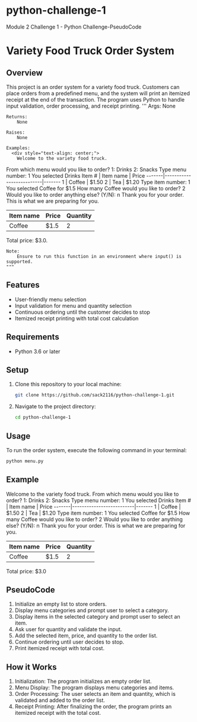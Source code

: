 # python-challenge-1
Module 2 Challenge 1 - Python Challenge-PseudoCode

# Variety Food Truck Order System

## Overview

This project is an order system for a variety food truck. Customers can place orders from a predefined menu, and the system will print an itemized receipt at the end of the transaction. The program uses Python to handle input validation, order processing, and receipt printing.
'''
Args:
        None

    Returns:
        None

    Raises:
        None

    Examples:
      <div style="text-align: center;">  
        Welcome to the variety food truck.
From which menu would you like to order?
1: Drinks
2: Snacks
Type menu number: 1
You selected Drinks
Item # | Item name                | Price
-------|--------------------------|-------
1      | Coffee                   | $1.50
2      | Tea                      | $1.20
Type item number: 1
You selected Coffee for $1.5
How many Coffee would you like to order? 2
Would you like to order anything else? (Y/N): n
Thank you for your order.
This is what we are preparing for you.

Item name                 | Price  | Quantity
--------------------------|--------|----------
Coffee                    | $1.5   | 2
Total price: $3.0.


    Note:
        Ensure to run this function in an environment where input() is supported.
    """


## Features

- User-friendly menu selection
- Input validation for menu and quantity selection
- Continuous ordering until the customer decides to stop
- Itemized receipt printing with total cost calculation

## Requirements

- Python 3.6 or later

## Setup

1. Clone this repository to your local machine:
    ```sh
    git clone https://github.com/sack2116/python-challenge-1.git
    ```
2. Navigate to the project directory:
    ```sh python-challenge-1
    cd python-challenge-1
    ```

## Usage

To run the order system, execute the following command in your terminal:
```sh
python menu.py
```

## Example
Welcome to the variety food truck.
From which menu would you like to order?
1: Drinks
2: Snacks
Type menu number: 1
You selected Drinks
Item # | Item name                | Price
-------|--------------------------|-------
1      | Coffee                   | $1.50
2      | Tea                      | $1.20
Type item number: 1
You selected Coffee for $1.5
How many Coffee would you like to order? 2
Would you like to order anything else? (Y/N): n
Thank you for your order.
This is what we are preparing for you.

Item name                 | Price  | Quantity
--------------------------|--------|----------
Coffee                    | $1.5   | 2
Total price: $3.0

## PseudoCode

1. Initialize an empty list to store orders.
2. Display menu categories and prompt user to select a category.
3. Display items in the selected category and prompt user to select an item.
4. Ask user for quantity and validate the input.
5. Add the selected item, price, and quantity to the order list.
6. Continue ordering until user decides to stop.
7. Print itemized receipt with total cost.

## How it Works

1. Initialization: The program initializes an empty order list.
2. Menu Display: The program displays menu categories and items.
3. Order Processing: The user selects an item and quantity, which is validated and added to the order list.
4. Receipt Printing: After finalizing the order, the program prints an itemized receipt with the total cost.


